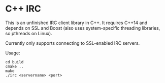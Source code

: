 # C++ IRC

This is an unfinished IRC client library in C++. It requires C++14 and depends on SSL and Boost (also uses system-specific threading libraries, so pthreads on Linux).

Currently only supports connecting to SSL-enabled IRC servers.

Usage:

    cd build
    cmake ..
    make
    ./irc <servername> <port>
